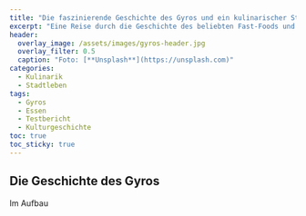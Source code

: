 ```yaml
---
title: "Die faszinierende Geschichte des Gyros und ein kulinarischer Streifzug"
excerpt: "Eine Reise durch die Geschichte des beliebten Fast-Foods und ein Vergleich der besten Gyrosläden in Berlin."
header:
  overlay_image: /assets/images/gyros-header.jpg
  overlay_filter: 0.5
  caption: "Foto: [**Unsplash**](https://unsplash.com)"
categories:
  - Kulinarik
  - Stadtleben
tags:
  - Gyros
  - Essen
  - Testbericht
  - Kulturgeschichte
toc: true
toc_sticky: true
---
```


<style>
/* Stelle sicher, dass die Anker-Links korrekt funktionieren */
.section-anchor {
  display: block;
  position: relative;
  top: -100px;
  visibility: hidden;
}

/* Styling für die Bewertungssterne */
.rating {
  color: #FFD700;
  font-size: 1.2em;
}

/* Styling für die Preisklasse */
.price {
  color: #4a9ae1;
  font-weight: bold;
}

/* Styling für die Testbox */
.test-box {
  background-color: rgba(255, 255, 255, 0.05);
  border-radius: 8px;
  padding: 1.5rem;
  margin-bottom: 2rem;
  border: 1px solid rgba(255, 255, 255, 0.1);
}

.test-box:hover {
  transform: translateY(-5px);
  box-shadow: 0 10px 20px rgba(0, 0, 0, 0.2);
  border-color: rgba(74, 154, 225, 0.3);
  transition: transform 0.3s ease, box-shadow 0.3s ease;
}

.test-header {
  display: flex;
  justify-content: space-between;
  margin-bottom: 1rem;
  border-bottom: 1px solid rgba(255, 255, 255, 0.1);
  padding-bottom: 0.5rem;
}

.test-title {
  font-size: 1.3rem;
  color: #4a9ae1;
}

.test-meta {
  font-size: 0.9rem;
  color: #aaa;
}

.test-criteria {
  display: grid;
  grid-template-columns: repeat(auto-fill, minmax(200px, 1fr));
  gap: 1rem;
  margin: 1rem 0;
}

.test-criterion {
  display: flex;
  flex-direction: column;
}

.criterion-name {
  font-weight: bold;
  margin-bottom: 0.3rem;
}

.criterion-rating {
  color: #FFD700;
}
</style>

<span id="einfuehrung" class="section-anchor"></span>
## Die Geschichte des Gyros

Im Aufbau
